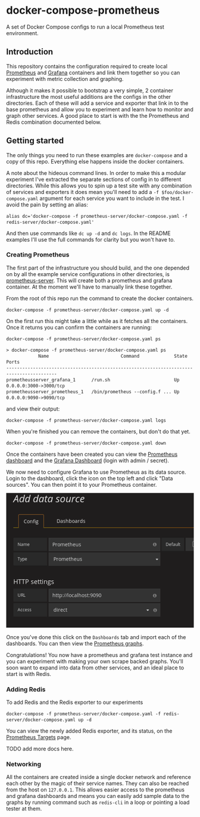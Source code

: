# docker-compose-prometheus

A set of Docker Compose configs to run a local Prometheus test environment.

## Introduction

This repository contains the configuration required to create local
[Prometheus](https://prometheus.io/) and [Grafana](https://grafana.com/)
containers and link them together so you can experiment with metric
collection and graphing.

Although it makes it possible to bootstrap a very simple, 2 container
infrastructure the most useful additions are the configs in the other
directories. Each of these will add a service and exporter that link
in to the base prometheus and allow you to experiment and learn
how to monitor and graph other services. A good place to start is
with the the Prometheus and Redis combination documented below.

## Getting started

The only things you need to run these examples are `docker-compose` and a copy
of this repo. Everything else happens inside the docker containers.

A note about the hideous command lines. In order to make this a modular experiment
I've extracted the separate sections of config in to different directories.
While this allows you to spin up a test site with any combination of services
and exporters it does mean you'll need to add a `-f $foo/docker-compose.yaml`
argument for each service you want to include in the test. I avoid the pain by
setting an alias:

    alias dc='docker-compose -f prometheus-server/docker-compose.yaml -f redis-server/docker-compose.yaml'

And then use commands like `dc up -d` and `dc logs`. In the README examples I'll
use the full commands for clarity but you won't have to.

### Creating Prometheus

The first part of the infrastructure you should build, and the one depended on by
all the example service configurations in other directories, is
[prometheus-server](./prometheus-server/docker-compose.yaml). This will create
both a prometheus and grafana container. At the moment we'll have to manually
link these together.

From the root of this repo run the command to create the docker containers.

    docker-compose -f prometheus-server/docker-compose.yaml up -d

On the first run this might take a little while as it fetches all the
containers. Once it returns you can confirm the containers are running:

    docker-compose -f prometheus-server/docker-compose.yaml ps

```
> docker-compose -f prometheus-server/docker-compose.yaml ps
            Name                           Command             State   Ports
-----------------------------------------------------------------------------------------
prometheusserver_grafana_1      /run.sh                        Up  0.0.0.0:3000->3000/tcp
prometheusserver_prometheus_1   /bin/prometheus --config.f ... Up  0.0.0.0:9090->9090/tcp

```

and view their output:

    docker-compose -f prometheus-server/docker-compose.yaml logs

When you're finished you can remove the containers, but don't do that yet.

    docker-compose -f prometheus-server/docker-compose.yaml down

Once the containers have been created you can view the
[Prometheus dashboard](http://127.0.0.1:9090/graph) and the
[Grafana Dashboard](http://127.0.0.1:3000/) (login with admin / secret).

We now need to configure Grafana to use Prometheus as its data source. Login
to the dashboard, click the icon on the top left and click "Data sources". You
can then point it to your Prometheus container.

![Add Prometheus Data source](/add-prometheus-datasource.png?raw=true "Add Prometheus Data source")

Once you've done this click on the `Dashboards` tab and import each of the
dashboards. You can then view the
[Prometheus graphs](http://127.0.0.1:3000/dashboard/db/prometheus-stats).

Congratulations! You now have a prometheus and grafana test instance and you can
experiment with making your own scrape backed graphs. You'll soon want to expand
into data from other services, and an ideal place to start is with Redis.

### Adding Redis

To add Redis and the Redis exporter to our experiments

    docker-compose -f prometheus-server/docker-compose.yaml -f redis-server/docker-compose.yaml up -d

You can view the newly added Redis exporter, and its status, on the
[Prometheus Targets](http://127.0.0.1:9090/targets) page.

TODO add more docs here.

### Networking

All the containers are created inside a single docker network and reference each
other by the magic of their service names. They can also be reached from the
host on `127.0.0.1`. This allows easier access to the prometheus and grafana
dashboards and means you can easily add sample data to the graphs by running
command such as `redis-cli` in a loop or pointing a load tester at them.
